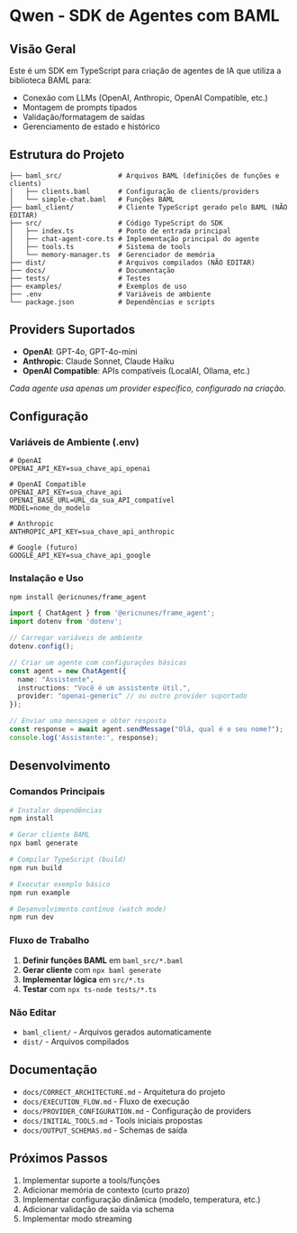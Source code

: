 # Qwen - SDK de Agentes com BAML

## Visão Geral

Este é um SDK em TypeScript para criação de agentes de IA que utiliza a biblioteca BAML para:
- Conexão com LLMs (OpenAI, Anthropic, OpenAI Compatible, etc.)
- Montagem de prompts tipados
- Validação/formatagem de saídas
- Gerenciamento de estado e histórico

## Estrutura do Projeto

```
├── baml_src/              # Arquivos BAML (definições de funções e clients)
│   ├── clients.baml       # Configuração de clients/providers
│   └── simple-chat.baml   # Funções BAML
├── baml_client/           # Cliente TypeScript gerado pelo BAML (NÃO EDITAR)
├── src/                   # Código TypeScript do SDK
│   ├── index.ts           # Ponto de entrada principal
│   ├── chat-agent-core.ts # Implementação principal do agente
│   ├── tools.ts           # Sistema de tools
│   └── memory-manager.ts  # Gerenciador de memória
├── dist/                  # Arquivos compilados (NÃO EDITAR)
├── docs/                  # Documentação
├── tests/                 # Testes
├── examples/              # Exemplos de uso
├── .env                   # Variáveis de ambiente
└── package.json           # Dependências e scripts
```

## Providers Suportados

- **OpenAI**: GPT-4o, GPT-4o-mini
- **Anthropic**: Claude Sonnet, Claude Haiku
- **OpenAI Compatible**: APIs compatíveis (LocalAI, Ollama, etc.)

*Cada agente usa apenas um provider específico, configurado na criação.*

## Configuração

### Variáveis de Ambiente (.env)
```env
# OpenAI
OPENAI_API_KEY=sua_chave_api_openai

# OpenAI Compatible
OPENAI_API_KEY=sua_chave_api
OPENAI_BASE_URL=URL_da_sua_API_compatível
MODEL=nome_do_modelo

# Anthropic
ANTHROPIC_API_KEY=sua_chave_api_anthropic

# Google (futuro)
GOOGLE_API_KEY=sua_chave_api_google
```

### Instalação e Uso

```bash
npm install @ericnunes/frame_agent
```

```typescript
import { ChatAgent } from '@ericnunes/frame_agent';
import dotenv from 'dotenv';

// Carregar variáveis de ambiente
dotenv.config();

// Criar um agente com configurações básicas
const agent = new ChatAgent({
  name: "Assistente",
  instructions: "Você é um assistente útil.",
  provider: "openai-generic" // ou outro provider suportado
});

// Enviar uma mensagem e obter resposta
const response = await agent.sendMessage("Olá, qual é o seu nome?");
console.log('Assistente:', response);
```

## Desenvolvimento

### Comandos Principais
```bash
# Instalar dependências
npm install

# Gerar cliente BAML
npx baml generate

# Compilar TypeScript (build)
npm run build

# Executar exemplo básico
npm run example

# Desenvolvimento contínuo (watch mode)
npm run dev
```

### Fluxo de Trabalho
1. **Definir funções BAML** em `baml_src/*.baml`
2. **Gerar cliente** com `npx baml generate`
3. **Implementar lógica** em `src/*.ts`
4. **Testar** com `npx ts-node tests/*.ts`

### Não Editar
- `baml_client/` - Arquivos gerados automaticamente
- `dist/` - Arquivos compilados

## Documentação

- `docs/CORRECT_ARCHITECTURE.md` - Arquitetura do projeto
- `docs/EXECUTION_FLOW.md` - Fluxo de execução
- `docs/PROVIDER_CONFIGURATION.md` - Configuração de providers
- `docs/INITIAL_TOOLS.md` - Tools iniciais propostas
- `docs/OUTPUT_SCHEMAS.md` - Schemas de saída

## Próximos Passos

1. Implementar suporte a tools/funções
2. Adicionar memória de contexto (curto prazo)
3. Implementar configuração dinâmica (modelo, temperatura, etc.)
4. Adicionar validação de saída via schema
5. Implementar modo streaming